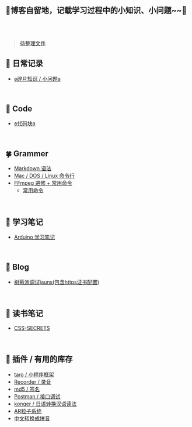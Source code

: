 ## 🌸博客自留地，记载学习过程中的小知识、小问题~~🌸

<br/><br/>


> [待整理文件](https://github.com/lulu-s/lulu-book/待整理.md)


## 🍂 日常记录
  * [ʚ碎片知识 / 小问题ɞ](https://github.com/lulu-s/lulu-book/blob/master/Note/trivia.md)
<br/>


## 🌙 Code
  * [ʚ代码块ɞ](https://github.com/lulu-s/lulu-book/blob/master/Note/code.md)
<br/>


## 🍀 Grammer
  * [Markdown 语法](https://github.com/lulu-s/lulu-book/blob/master/Grammer/markdown%20grammar.md)
  * [Mac / DOS / Linux 命令行](https://github.com/lulu-s/lulu-book/blob/master/Grammer/command.md)
  * [FFmpeg 进修 + 常用命令](https://github.com/lulu-s/lulu-book/blob/master/Grammer/ffmpeg.md)
    * [常用命令](https://github.com/lulu-s/lulu-book/blob/master/Grammer/ffmpeg.md#%E5%B8%B8%E7%94%A8%E5%91%BD%E4%BB%A4%E5%8F%AF%E7%9B%B4%E6%8E%A5%E4%BD%BF%E7%94%A8)
<br/>


## 📒 学习笔记
  * [Arduino 学习笔记](https://github.com/lulu-s/lulu-book/blob/master/Note/arduino.md)
<br/>


## 📐 Blog
  * [树莓派调试jauns(包含https证书配置)](https://github.com/lulu-s/lulu-book/blob/master/Blog/pi.md) 

<br/>


## 🚩 读书笔记
* [CSS-SECRETS](https://github.com/lulu-s/lulu-book/tree/master/Book/CSS-SECRETS)
<br/>




## 🍙 插件 / 有用的库存
  * [taro / 小程序框架](https://nervjs.github.io/taro/docs/GETTING-STARTED.html)
  * [Recorder / 录音](https://github.com/xiangyuecn/Recorder)
  * [md5 / 签名](https://www.npmjs.com/package/md5)
  * [Postman / 接口调试](https://www.postman.com/downloads/)
  * [konger / 日语转换汉语读法](https://github.com/Jon-Millent/konger)
  * [AR粒子系统](https://github.com/IdeaSpaceVR/aframe-particle-system-component)
  * [中文转换成拼音](https://www.npmjs.com/package/chinese-to-pinyin)